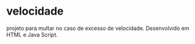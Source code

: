 # velocidade
 projeto para multar no caso de excesso de velocidade.
 Desenvolvido em HTML e Java Script.
